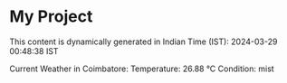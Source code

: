 # My Project

This content is dynamically generated in Indian Time (IST): 2024-03-29 00:48:38 IST


Current Weather in Coimbatore:
Temperature: 26.88 °C
Condition: mist

